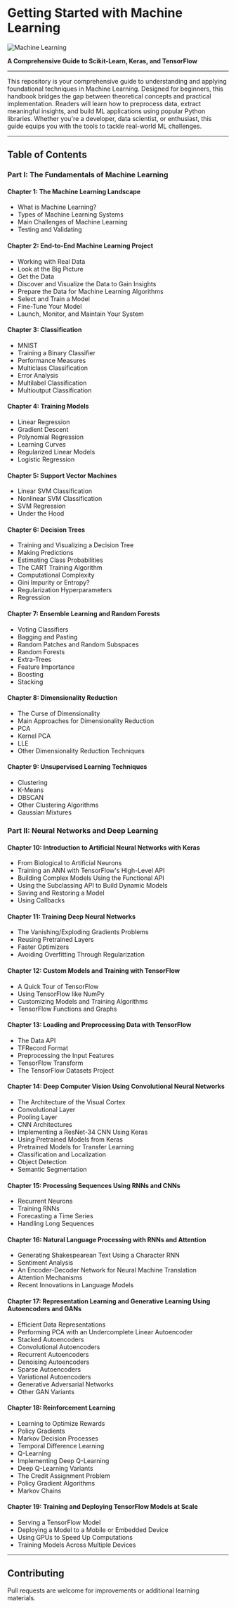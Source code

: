 # Getting Started with Machine Learning

![Machine Learning](https://github.com/hnnayy/DeepLearning/blob/main/week8-16/cover.jpg)

**A Comprehensive Guide to Scikit-Learn, Keras, and TensorFlow**

---

This repository is your comprehensive guide to understanding and applying foundational techniques in Machine Learning. Designed for beginners, this handbook bridges the gap between theoretical concepts and practical implementation. Readers will learn how to preprocess data, extract meaningful insights, and build ML applications using popular Python libraries. Whether you're a developer, data scientist, or enthusiast, this guide equips you with the tools to tackle real-world ML challenges.

---

## Table of Contents

### Part I: The Fundamentals of Machine Learning

#### Chapter 1: The Machine Learning Landscape
- What is Machine Learning?
- Types of Machine Learning Systems
- Main Challenges of Machine Learning
- Testing and Validating

#### Chapter 2: End-to-End Machine Learning Project
- Working with Real Data
- Look at the Big Picture
- Get the Data
- Discover and Visualize the Data to Gain Insights
- Prepare the Data for Machine Learning Algorithms
- Select and Train a Model
- Fine-Tune Your Model
- Launch, Monitor, and Maintain Your System

#### Chapter 3: Classification
- MNIST
- Training a Binary Classifier
- Performance Measures
- Multiclass Classification
- Error Analysis
- Multilabel Classification
- Multioutput Classification

#### Chapter 4: Training Models
- Linear Regression
- Gradient Descent
- Polynomial Regression
- Learning Curves
- Regularized Linear Models
- Logistic Regression

#### Chapter 5: Support Vector Machines
- Linear SVM Classification
- Nonlinear SVM Classification
- SVM Regression
- Under the Hood

#### Chapter 6: Decision Trees
- Training and Visualizing a Decision Tree
- Making Predictions
- Estimating Class Probabilities
- The CART Training Algorithm
- Computational Complexity
- Gini Impurity or Entropy?
- Regularization Hyperparameters
- Regression

#### Chapter 7: Ensemble Learning and Random Forests
- Voting Classifiers
- Bagging and Pasting
- Random Patches and Random Subspaces
- Random Forests
- Extra-Trees
- Feature Importance
- Boosting
- Stacking

#### Chapter 8: Dimensionality Reduction
- The Curse of Dimensionality
- Main Approaches for Dimensionality Reduction
- PCA
- Kernel PCA
- LLE
- Other Dimensionality Reduction Techniques

#### Chapter 9: Unsupervised Learning Techniques
- Clustering
- K-Means
- DBSCAN
- Other Clustering Algorithms
- Gaussian Mixtures

### Part II: Neural Networks and Deep Learning

#### Chapter 10: Introduction to Artificial Neural Networks with Keras
- From Biological to Artificial Neurons
- Training an ANN with TensorFlow's High-Level API
- Building Complex Models Using the Functional API
- Using the Subclassing API to Build Dynamic Models
- Saving and Restoring a Model
- Using Callbacks

#### Chapter 11: Training Deep Neural Networks
- The Vanishing/Exploding Gradients Problems
- Reusing Pretrained Layers
- Faster Optimizers
- Avoiding Overfitting Through Regularization

#### Chapter 12: Custom Models and Training with TensorFlow
- A Quick Tour of TensorFlow
- Using TensorFlow like NumPy
- Customizing Models and Training Algorithms
- TensorFlow Functions and Graphs

#### Chapter 13: Loading and Preprocessing Data with TensorFlow
- The Data API
- TFRecord Format
- Preprocessing the Input Features
- TensorFlow Transform
- The TensorFlow Datasets Project

#### Chapter 14: Deep Computer Vision Using Convolutional Neural Networks
- The Architecture of the Visual Cortex
- Convolutional Layer
- Pooling Layer
- CNN Architectures
- Implementing a ResNet-34 CNN Using Keras
- Using Pretrained Models from Keras
- Pretrained Models for Transfer Learning
- Classification and Localization
- Object Detection
- Semantic Segmentation

#### Chapter 15: Processing Sequences Using RNNs and CNNs
- Recurrent Neurons
- Training RNNs
- Forecasting a Time Series
- Handling Long Sequences

#### Chapter 16: Natural Language Processing with RNNs and Attention
- Generating Shakespearean Text Using a Character RNN
- Sentiment Analysis
- An Encoder-Decoder Network for Neural Machine Translation
- Attention Mechanisms
- Recent Innovations in Language Models

#### Chapter 17: Representation Learning and Generative Learning Using Autoencoders and GANs
- Efficient Data Representations
- Performing PCA with an Undercomplete Linear Autoencoder
- Stacked Autoencoders
- Convolutional Autoencoders
- Recurrent Autoencoders
- Denoising Autoencoders
- Sparse Autoencoders
- Variational Autoencoders
- Generative Adversarial Networks
- Other GAN Variants

#### Chapter 18: Reinforcement Learning
- Learning to Optimize Rewards
- Policy Gradients
- Markov Decision Processes
- Temporal Difference Learning
- Q-Learning
- Implementing Deep Q-Learning
- Deep Q-Learning Variants
- The Credit Assignment Problem
- Policy Gradient Algorithms
- Markov Chains

#### Chapter 19: Training and Deploying TensorFlow Models at Scale
- Serving a TensorFlow Model
- Deploying a Model to a Mobile or Embedded Device
- Using GPUs to Speed Up Computations
- Training Models Across Multiple Devices

---


## Contributing
Pull requests are welcome for improvements or additional learning materials.
